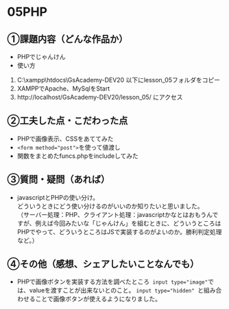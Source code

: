 # 05PHP
## ①課題内容（どんな作品か）
- PHPでじゃんけん
- 使い方
1. C:\xampp\htdocs\GsAcademy-DEV20 以下にlesson_05フォルダをコピー
2. XAMPPでApache、MySqlをStart
3. http://localhost/GsAcademy-DEV20/lesson_05/ にアクセス


## ②工夫した点・こだわった点
- PHPで画像表示、CSSをあててみた
- ```<form method="post">```を使って値渡し
- 関数をまとめたfuncs.phpをincludeしてみた

## ③質問・疑問（あれば）
- javascriptとPHPの使い分け。  
どういうときにどう使い分けるのがいいのか知りたいと思いました。  
（サーバー処理：PHP、クライアント処理：javascriptかなとはおもうんですが、例えば今回みたいな「じゃんけん」を組むときに、どういうところはPHPでやって、どういうところはJSで実装するのがよいのか。勝利判定処理など。）


## ④その他（感想、シェアしたいことなんでも）
- PHPで画像ボタンを実装する方法を調べたところ``` input type="image"```では、valueを渡すことが出来ないとのこと。
```input type="hidden" ```と組み合わせることで画像ボタンが使えるようになりました。  

